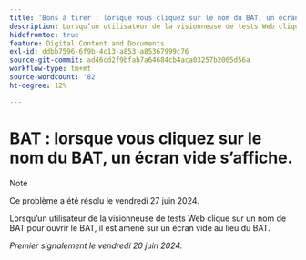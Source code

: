 ```yaml
---
title: 'Bons à tirer : lorsque vous cliquez sur le nom du BAT, un écran vide s’affiche'
description: Lorsqu’un utilisateur de la visionneuse de tests Web clique sur un nom de BAT pour ouvrir le BAT, il est amené sur un écran vide au lieu du BAT.
hidefromtoc: true
feature: Digital Content and Documents
exl-id: ddbb7596-6f9b-4c13-a853-a85367999c76
source-git-commit: ad46cd2f9bfab7a64684cb4aca03257b2065d56a
workflow-type: tm+mt
source-wordcount: '82'
ht-degree: 12%

---
```


# BAT : lorsque vous cliquez sur le nom du BAT, un écran vide s’affiche.

>[!NOTE]
>
>Ce problème a été résolu le vendredi 27 juin 2024.

Lorsqu’un utilisateur de la visionneuse de tests Web clique sur un nom de BAT pour ouvrir le BAT, il est amené sur un écran vide au lieu du BAT.

_Premier signalement le vendredi 20 juin 2024._
